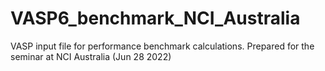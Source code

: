 # VASP6_benchmark_NCI_Australia
VASP input file for performance benchmark calculations. Prepared for the seminar at NCI Australia (Jun 28 2022)
